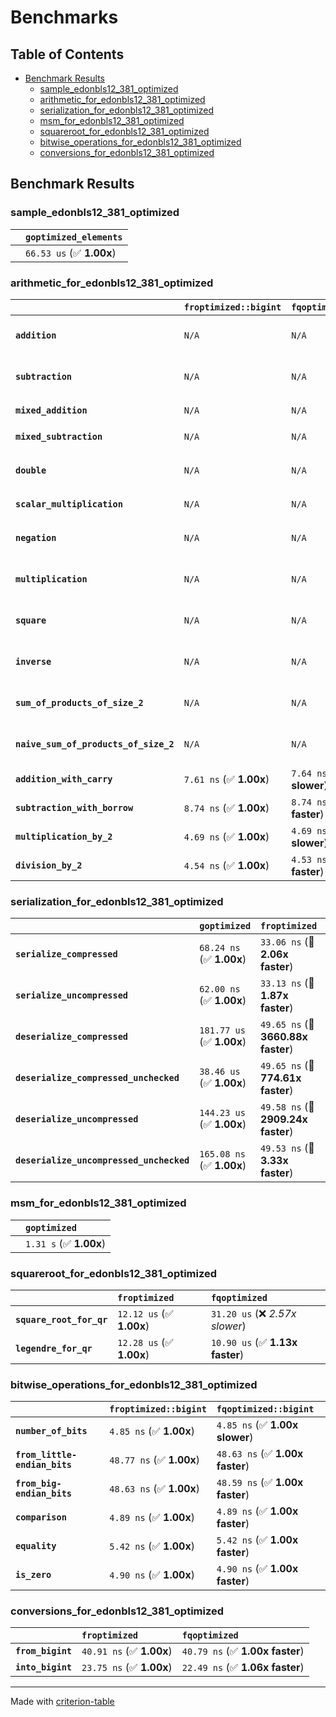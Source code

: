 # Benchmarks

## Table of Contents

- [Benchmark Results](#benchmark-results)
    - [sample_edonbls12_381_optimized](#sample_edonbls12_381_optimized)
    - [arithmetic_for_edonbls12_381_optimized](#arithmetic_for_edonbls12_381_optimized)
    - [serialization_for_edonbls12_381_optimized](#serialization_for_edonbls12_381_optimized)
    - [msm_for_edonbls12_381_optimized](#msm_for_edonbls12_381_optimized)
    - [squareroot_for_edonbls12_381_optimized](#squareroot_for_edonbls12_381_optimized)
    - [bitwise_operations_for_edonbls12_381_optimized](#bitwise_operations_for_edonbls12_381_optimized)
    - [conversions_for_edonbls12_381_optimized](#conversions_for_edonbls12_381_optimized)

## Benchmark Results

### sample_edonbls12_381_optimized

|        | `goptimized_elements`           |
|:-------|:------------------------------- |
|        | `66.53 us` (✅ **1.00x**)        |

### arithmetic_for_edonbls12_381_optimized

|                                       | `froptimized::bigint`          | `fqoptimized::bigint`          | `goptimized`              | `fqoptimized`                   | `froptimized`                    |
|:--------------------------------------|:-------------------------------|:-------------------------------|:--------------------------|:--------------------------------|:-------------------------------- |
| **`addition`**                        | `N/A`                          | `N/A`                          | `388.54 ns` (✅ **1.00x**) | `8.72 ns` (🚀 **44.57x faster**) | `8.64 ns` (🚀 **44.99x faster**)  |
| **`subtraction`**                     | `N/A`                          | `N/A`                          | `407.73 ns` (✅ **1.00x**) | `8.81 ns` (🚀 **46.27x faster**) | `8.80 ns` (🚀 **46.33x faster**)  |
| **`mixed_addition`**                  | `N/A`                          | `N/A`                          | `399.98 ns` (✅ **1.00x**) | `N/A`                           | `N/A`                            |
| **`mixed_subtraction`**               | `N/A`                          | `N/A`                          | `409.29 ns` (✅ **1.00x**) | `N/A`                           | `N/A`                            |
| **`double`**                          | `N/A`                          | `N/A`                          | `295.04 ns` (✅ **1.00x**) | `5.86 ns` (🚀 **50.32x faster**) | `5.87 ns` (🚀 **50.30x faster**)  |
| **`scalar_multiplication`**           | `N/A`                          | `N/A`                          | `146.19 us` (✅ **1.00x**) | `N/A`                           | `N/A`                            |
| **`negation`**                        | `N/A`                          | `N/A`                          | `N/A`                     | `6.13 ns` (✅ **1.01x faster**)  | `6.17 ns` (✅ **1.00x**)          |
| **`multiplication`**                  | `N/A`                          | `N/A`                          | `N/A`                     | `42.85 ns` (✅ **1.00x slower**) | `42.80 ns` (✅ **1.00x**)         |
| **`square`**                          | `N/A`                          | `N/A`                          | `N/A`                     | `35.40 ns` (✅ **1.01x slower**) | `34.99 ns` (✅ **1.00x**)         |
| **`inverse`**                         | `N/A`                          | `N/A`                          | `N/A`                     | `6.89 us` (✅ **1.02x faster**)  | `7.00 us` (✅ **1.00x**)          |
| **`sum_of_products_of_size_2`**       | `N/A`                          | `N/A`                          | `N/A`                     | `61.57 ns` (✅ **1.00x faster**) | `61.63 ns` (✅ **1.00x**)         |
| **`naive_sum_of_products_of_size_2`** | `N/A`                          | `N/A`                          | `N/A`                     | `89.02 ns` (✅ **1.01x faster**) | `89.86 ns` (✅ **1.00x**)         |
| **`addition_with_carry`**             | `7.61 ns` (✅ **1.00x**)        | `7.64 ns` (✅ **1.00x slower**) | `N/A`                     | `N/A`                           | `N/A`                            |
| **`subtraction_with_borrow`**         | `8.74 ns` (✅ **1.00x**)        | `8.74 ns` (✅ **1.00x faster**) | `N/A`                     | `N/A`                           | `N/A`                            |
| **`multiplication_by_2`**             | `4.69 ns` (✅ **1.00x**)        | `4.69 ns` (✅ **1.00x slower**) | `N/A`                     | `N/A`                           | `N/A`                            |
| **`division_by_2`**                   | `4.54 ns` (✅ **1.00x**)        | `4.53 ns` (✅ **1.00x faster**) | `N/A`                     | `N/A`                           | `N/A`                            |

### serialization_for_edonbls12_381_optimized

|                                          | `goptimized`              | `froptimized`                      | `fqoptimized`                       |
|:-----------------------------------------|:--------------------------|:-----------------------------------|:----------------------------------- |
| **`serialize_compressed`**               | `68.24 ns` (✅ **1.00x**)  | `33.06 ns` (🚀 **2.06x faster**)    | `30.76 ns` (🚀 **2.22x faster**)     |
| **`serialize_uncompressed`**             | `62.00 ns` (✅ **1.00x**)  | `33.13 ns` (🚀 **1.87x faster**)    | `30.95 ns` (🚀 **2.00x faster**)     |
| **`deserialize_compressed`**             | `181.77 us` (✅ **1.00x**) | `49.65 ns` (🚀 **3660.88x faster**) | `52.03 ns` (🚀 **3493.54x faster**)  |
| **`deserialize_compressed_unchecked`**   | `38.46 us` (✅ **1.00x**)  | `49.65 ns` (🚀 **774.61x faster**)  | `51.96 ns` (🚀 **740.06x faster**)   |
| **`deserialize_uncompressed`**           | `144.23 us` (✅ **1.00x**) | `49.58 ns` (🚀 **2909.24x faster**) | `51.95 ns` (🚀 **2776.39x faster**)  |
| **`deserialize_uncompressed_unchecked`** | `165.08 ns` (✅ **1.00x**) | `49.53 ns` (🚀 **3.33x faster**)    | `51.95 ns` (🚀 **3.18x faster**)     |

### msm_for_edonbls12_381_optimized

|        | `goptimized`            |
|:-------|:----------------------- |
|        | `1.31 s` (✅ **1.00x**)  |

### squareroot_for_edonbls12_381_optimized

|                          | `froptimized`            | `fqoptimized`                    |
|:-------------------------|:-------------------------|:-------------------------------- |
| **`square_root_for_qr`** | `12.12 us` (✅ **1.00x**) | `31.20 us` (❌ *2.57x slower*)    |
| **`legendre_for_qr`**    | `12.28 us` (✅ **1.00x**) | `10.90 us` (✅ **1.13x faster**)  |

### bitwise_operations_for_edonbls12_381_optimized

|                               | `froptimized::bigint`          | `fqoptimized::bigint`            |
|:------------------------------|:-------------------------------|:-------------------------------- |
| **`number_of_bits`**          | `4.85 ns` (✅ **1.00x**)        | `4.85 ns` (✅ **1.00x slower**)   |
| **`from_little-endian_bits`** | `48.77 ns` (✅ **1.00x**)       | `48.63 ns` (✅ **1.00x faster**)  |
| **`from_big-endian_bits`**    | `48.63 ns` (✅ **1.00x**)       | `48.59 ns` (✅ **1.00x faster**)  |
| **`comparison`**              | `4.89 ns` (✅ **1.00x**)        | `4.89 ns` (✅ **1.00x faster**)   |
| **`equality`**                | `5.42 ns` (✅ **1.00x**)        | `5.42 ns` (✅ **1.00x faster**)   |
| **`is_zero`**                 | `4.90 ns` (✅ **1.00x**)        | `4.90 ns` (✅ **1.00x faster**)   |

### conversions_for_edonbls12_381_optimized

|                   | `froptimized`            | `fqoptimized`                    |
|:------------------|:-------------------------|:-------------------------------- |
| **`from_bigint`** | `40.91 ns` (✅ **1.00x**) | `40.79 ns` (✅ **1.00x faster**)  |
| **`into_bigint`** | `23.75 ns` (✅ **1.00x**) | `22.49 ns` (✅ **1.06x faster**)  |

---
Made with [criterion-table](https://github.com/nu11ptr/criterion-table)

